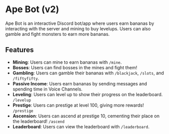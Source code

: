 # Ape Bot (v2)
Ape Bot is an interactive Discord bot/app where users earn bananas by interacting with the server and mining to buy levelups.
Users can also gamble and fight monsters to earn more bananas.  
  
## Features
- **Mining**: Users can mine to earn bananas with `/mine`.
- **Bosses**: Users can find bosses in the mines and fight them!
- **Gambling**: Users can gamble their bananas with `/blackjack`, `/slots`, and `/fiftyfifty`.
- **Passive Income**: Users earn bananas by sending messages and spending time in Voice Channels.
- **Leveling**: Users can level up to show their progress on the leaderboard. `/levelup`
- **Prestige**: Users can prestige at level 100, giving more rewards! `/prestige`
- **Ascension**: Users can ascend at prestige 10, cementing their place on the leaderboard! `/ascend`
- **Leaderboard**: Users can view the leaderboard with `/leaderboard`.